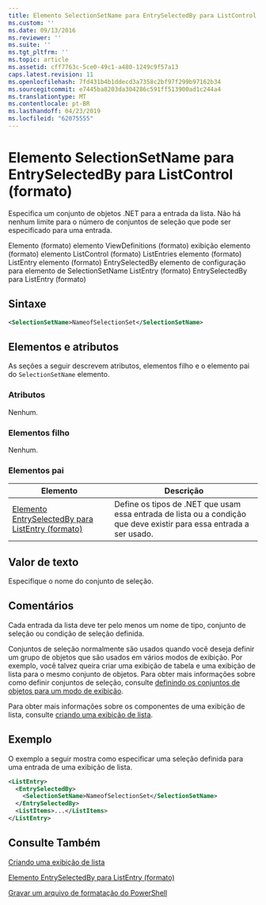 ```yaml
---
title: Elemento SelectionSetName para EntrySelectedBy para ListControl (formato) | Microsoft Docs
ms.custom: ''
ms.date: 09/13/2016
ms.reviewer: ''
ms.suite: ''
ms.tgt_pltfrm: ''
ms.topic: article
ms.assetid: cff7763c-5ce0-49c1-a480-1249c9f57a13
caps.latest.revision: 11
ms.openlocfilehash: 7fd431b4b1ddecd3a7358c2bf97f299b97162b34
ms.sourcegitcommit: e7445ba8203da304286c591ff513900ad1c244a4
ms.translationtype: MT
ms.contentlocale: pt-BR
ms.lasthandoff: 04/23/2019
ms.locfileid: "62075555"
---
```

# <a name="selectionsetname-element-for-entryselectedby-for-listcontrol-format"></a>Elemento SelectionSetName para EntrySelectedBy para ListControl (formato)

Especifica um conjunto de objetos .NET para a entrada da lista. Não há nenhum limite para o número de conjuntos de seleção que pode ser especificado para uma entrada.

Elemento (formato) elemento ViewDefinitions (formato) exibição elemento (formato) elemento ListControl (formato) ListEntries elemento (formato) ListEntry elemento (formato) EntrySelectedBy elemento de configuração para elemento de SelectionSetName ListEntry (formato) EntrySelectedBy para ListEntry (formato)

## <a name="syntax"></a>Sintaxe

```xml
<SelectionSetName>NameofSelectionSet</SelectionSetName>
```

## <a name="attributes-and-elements"></a>Elementos e atributos

As seções a seguir descrevem atributos, elementos filho e o elemento pai do `SelectionSetName` elemento.

### <a name="attributes"></a>Atributos

Nenhum.

### <a name="child-elements"></a>Elementos filho

Nenhum.

### <a name="parent-elements"></a>Elementos pai

|Elemento|Descrição|
|-------------|-----------------|
|[Elemento EntrySelectedBy para ListEntry (formato)](./entryselectedby-element-for-listentry-for-listcontrol-format.md)|Define os tipos de .NET que usam essa entrada de lista ou a condição que deve existir para essa entrada a ser usado.|

## <a name="text-value"></a>Valor de texto

Especifique o nome do conjunto de seleção.

## <a name="remarks"></a>Comentários

Cada entrada da lista deve ter pelo menos um nome de tipo, conjunto de seleção ou condição de seleção definida.

Conjuntos de seleção normalmente são usados quando você deseja definir um grupo de objetos que são usados em vários modos de exibição. Por exemplo, você talvez queira criar uma exibição de tabela e uma exibição de lista para o mesmo conjunto de objetos. Para obter mais informações sobre como definir conjuntos de seleção, consulte [definindo os conjuntos de objetos para um modo de exibição](./defining-selection-sets.md).

Para obter mais informações sobre os componentes de uma exibição de lista, consulte [criando uma exibição de lista](./creating-a-list-view.md).

## <a name="example"></a>Exemplo

O exemplo a seguir mostra como especificar uma seleção definida para uma entrada de uma exibição de lista.

```xml
<ListEntry>
  <EntrySelectedBy>
    <SelectionSetName>NameofSelectionSet</SelectionSetName>
  </EntrySelectedBy>
  <ListItems>...</ListItems>
</ListEntry>
```

## <a name="see-also"></a>Consulte Também

[Criando uma exibição de lista](./creating-a-list-view.md)

[Elemento EntrySelectedBy para ListEntry (formato)](./entryselectedby-element-for-listentry-for-listcontrol-format.md)

[Gravar um arquivo de formatação do PowerShell](./writing-a-powershell-formatting-file.md)

